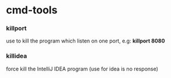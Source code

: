 # cmd-tools

### killport
use to kill the program which listen on one port, e.g: **killport 8080**

### killidea
force kill the IntelliJ IDEA program (use for idea is no response)